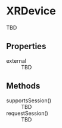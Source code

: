 # XRDevice

TBD

## Properties

<dl>
  <dt>external</dt>
  <dd>TBD</dd>
</dl>

## Methods

<dl>
  <dt>supportsSession()</dt>
  <dd>TBD</dd>
  <dt>requestSession()</dt>
  <dd>TBD</dd>
</dl>
